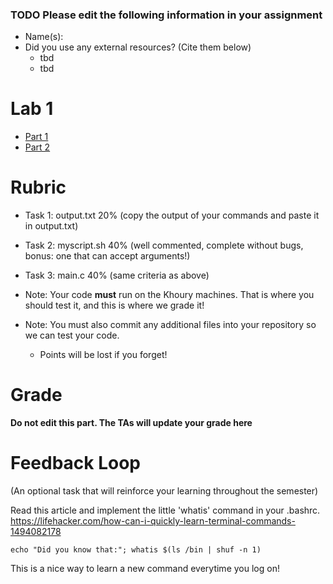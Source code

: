 ### TODO Please edit the following information in your assignment

- Name(s):
- Did you use any external resources? (Cite them below)
  - tbd
  - tbd

# Lab 1

* [Part 1](./part1-shell.md)
* [Part 2](./part2-IntroC.md)

# Rubric

* Task 1: output.txt 20% (copy the output of your commands and paste it in output.txt)
* Task 2: myscript.sh 40% (well commented, complete without bugs, bonus: one that can accept arguments!)
* Task 3: main.c 40% (same criteria as above)

* Note: Your code **must** run on the Khoury machines. That is where you should test it, and this is where we grade it!
* Note: You must also commit any additional files into your repository so we can test your code.
  * Points will be lost if you forget!

# Grade

**Do not edit this part. The TAs will update your grade here**

# Feedback Loop

(An optional task that will reinforce your learning throughout the semester)

Read this article and implement the little 'whatis' command in your .bashrc. https://lifehacker.com/how-can-i-quickly-learn-terminal-commands-1494082178

```
echo "Did you know that:"; whatis $(ls /bin | shuf -n 1)
```

This is a nice way to learn a new command everytime you log on!
